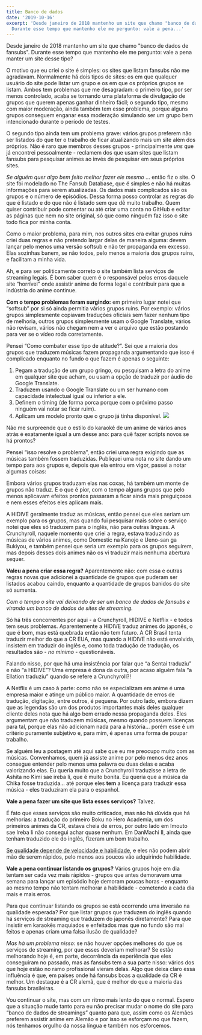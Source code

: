 ```yaml
---
title: Banco de dados
date: '2019-10-16'
excerpt: 'Desde janeiro de 2018 mantenho um site que chamo "banco de dados de fansubs".
  Durante esse tempo que mantenho ele me pergunto: vale a pena...'
---
```




Desde janeiro de 2018 mantenho um site que chamo "banco de dados de fansubs". Durante esse tempo que mantenho ele me pergunto: vale a pena manter um site desse tipo?

O motivo que eu criei o site é simples: os sites que listam fansubs não me agradavam. Normalmente há dois tipos de sites: os em que qualquer usuário do site pode listar um grupo e os em que os próprios grupos se listam. Ambos tem problemas que me desagradam: o primeiro tipo, por ser menos controlado, acaba se tornando uma plataforma de divulgação de grupos que querem apenas ganhar dinheiro fácil; o segundo tipo, mesmo com maior moderação, ainda também tem esse problema, porque alguns grupos conseguem enganar essa moderação simulando ser um grupo bem intencionado durante o período de testes.

O segundo tipo ainda tem um problema grave: vários grupos preferem não ser listados do que ter o trabalho de ficar atualizando mais um site além dos próprios. Não é raro que membros desses grupos - principalmente *uns* que já encontrei pessoalmente - reclamem dos que usam sites que listam fansubs para pesquisar animes ao invés de pesquisar em seus próprios sites.

*Se alguém quer algo bem feito melhor fazer ele mesmo* ... então fiz o site. O site foi modelado no The Fansub Database, que é simples e não há muitas informações para serem atualizadas. Os dados mais complicados são os grupos e o número de episódios. Dessa forma posso controlar as regras do que é listado e do que não é listado sem que dê muito trabalho. Quem quiser contribuir pode comentar ou até criar uma conta no GitHub e editar as páginas que nem no site original, só que como ninguém faz isso o site todo fica por minha conta.

Como o maior problema, para mim, nos outros sites era evitar grupos ruins criei duas regras e não pretendo largar delas de maneira alguma: devem lançar pelo menos uma versão softsub e não ter propaganda em excesso. Elas sozinhas banem, se não todos, pelo menos a maioria dos grupos ruins, e facilitam a minha vida.

Ah, e para ser politicamente correto o site também lista serviços de streaming legais. É bom saber quem é o responsável pelos erros daquele site “horrível” onde assistir anime de forma legal e contribuir para que a indústria do anime continue.

**Com o tempo problemas foram surgindo:** em primeiro lugar notei que “softsub” por si só ainda permitia vários grupos ruins. Por exemplo: vários grupos simplesmente copiavam traduções oficiais sem fazer nenhum tipo de melhoria, outros grupos simplesmente usam o Google Translate, vários não revisam, vários não chegam nem a ver o arquivo que estão postando para ver se o vídeo roda corretamente.

Pensei “Como combater esse tipo de atitude?”. Sei que a maioria dos grupos que traduzem músicas fazem propaganda argumentando que isso é complicado enquanto no fundo o que fazem é apenas o seguinte:

1. Pegam a tradução de um grupo gringo, ou pesquisam a letra do anime em qualquer site que acham, ou usam a opção de traduzir por áudio do Google Translate.
2. Traduzem usando o Google Translate ou um ser humano com capacidade intelectual igual ou inferior a ele.
3. Definem o timing (de forma porca porque com o próximo passo ninguém vai notar se ficar ruim).
4. Aplicam um modelo pronto que o grupo já tinha disponível.
![](https://i.imgur.com/cyUYDvb.png)

Não me surpreende que o estilo do karaokê de um anime de vários anos atrás é exatamente igual a um desse ano: para quê fazer scripts novos se há prontos?

Pensei “isso resolve o problema”, então criei uma regra exigindo que as músicas também fossem traduzidas. Publiquei uma nota no site dando um tempo para aos grupos e, depois que ela entrou em vigor, passei a notar algumas coisas:

Embora vários grupos traduzam elas nas coxas, há também um monte de grupos não traduz. E o que é pior, com o tempo alguns grupos que pelo menos aplicavam efeitos prontos passaram a ficar ainda mais preguiçosos e nem esses efeitos eles aplicam mais.

A HIDIVE geralmente traduz as músicas, então pensei que eles seriam um exemplo para os grupos, mas quando fui pesquisar mais sobre o serviço notei que eles só traduzem para o inglês, não para outras línguas. A Crunchyroll, naquele momento que criei a regra, estava traduzindo as músicas de vários animes, como Domestic na Kanojo e Ueno-san ga Bukiyou, e também pensei que seria um exemplo para os grupos seguirem, mas depois desses dois animes não os vi traduzir mais nenhuma abertura sequer.

**Valeu a pena criar essa regra?** Aparentemente não: com essa e outras regras novas que adicionei a quantidade de grupos que puderam ser listados acabou caindo, enquanto a quantidade de grupos banidos do site só aumenta.

*Com o tempo o site vai deixando de ser um banco de dados de fansubs e virando um banco de dados de sites de streaming.*

Só há três concorrentes por aqui - a Crunchyroll, HIDIVE e Netflix - e todos tem seus problemas. Aparentemente a HIDIVE traduz animes do japonês, o que é bom, mas está quebrada então não tem futuro. A CR Brasil tenta traduzir melhor do que a CR EUA, mas quando a HIDIVE não está envolvida, insistem em traduzir do inglês e, como toda tradução de tradução, os resultados são - *no mínimo* - questionáveis.

Falando nisso, por que há uma insistência por falar que “a Sentai traduziu” e não “a HIDIVE”? Uma empresa é dona da outra, por acaso alguém fala “a Ellation traduziu” quando se refere a Crunchyroll?!

A Netflix é um caso à parte: como não se especializam em anime é uma empresa maior e atinge um público maior. A quantidade de erros de tradução, digitação, entre outros, é pequena. Por outro lado, embora dizem que as legendas são um dos produtos importantes mais deles qualquer cliente deles nota que há algo bem errado nessa propaganda deles. Eles argumentam que não traduzem músicas, mesmo quando possuem licenças para tal, porque elas não adicionam nada para a história… porém esse é um critério puramente subjetivo e, para mim, é apenas uma forma de poupar trabalho.

Se alguém leu a postagem até aqui sabe que eu me preocupo muito com as músicas. Convenhamos, quem já assiste anime por pelo menos dez anos consegue entender pelo menos uma palavra ou duas delas e acaba valorizando elas. Eu queria muito que a Crunchyroll traduzisse a letra de Ashita no Kimi sae ireba Ii, que é muito bonita. Eu queria que a música da Chika fosse traduzida... até porque eles **tem**  a licença para traduzir essa música - eles traduziram ela para o espanhol.

**Vale a pena fazer um site que lista esses serviços?**  Talvez.

É fato que esses serviços são muito criticados, mas não há dúvida que há melhorias: a tradução do primeiro Boku no Hero Academia, um dos primeiros animes da CR, estava cheia de erros, por outro lado em Imouto sae Ireba Ii não consegui achar quase nenhum. Em DanMachi II, ainda que tenham traduzido ele do inglês, fizeram um bom trabalho.

[Se qualidade depende de velocidade e habilidade](https://youtu.be/inbjhcMu46g?t=666), e eles não podem abrir mão de serem rápidos, pelo menos aos poucos vão adquirindo habilidade.

**Vale a pena continuar listando os grupos?** Vários grupos hoje em dia tentam ser cada vez mais rápidos - grupos que antes demoravam uma semana para lançar um episódio hoje demoram poucas horas - enquanto ao mesmo tempo não tentam melhorar a habilidade - cometendo a cada dia mais e mais erros.

Para que continuar listando os grupos se está ocorrendo uma inversão na qualidade esperada? Por que listar grupos que traduzem do inglês quando há serviços de streaming que traduzem do japonês diretamente? Para que insistir em karaokês maquiados e enfeitados mas que no fundo são mal feitos e apenas criam uma falsa ilusão de qualidade?

*Mas há um problema nisso:* se não houver opções melhores do que os serviços de streaming, por que esses deveriam melhorar? Se estão melhorando hoje é, em parte, decorrência da experiência que eles conseguiram no passado, mas as fansubs tem a sua parte nisso: vários dos que hoje estão no ramo profissional vieram delas. Algo que deixa claro essa influência é que, em países onde há fansubs boas a qualidade da CR é melhor. Um destaque é a CR alemã, que é melhor do que a maioria das fansubs brasileiras.

Vou continuar o site, mas com um ritmo mais lento do que o normal. Espero que a situação mude tanto para eu não precisar mudar o nome do site para “banco de dados de streamings” quanto para que, assim como os Alemães preferem assistir anime em Alemão e por isso se esforçam no que fazem, nós tenhamos orgulho da nossa língua e também nos esforcemos.